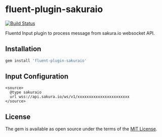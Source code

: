 # fluent-plugin-sakuraio

[![Build Status](https://travis-ci.org/higebu/fluent-plugin-sakuraio.svg?branch=master)](https://travis-ci.org/higebu/fluent-plugin-sakuraio)

Fluentd Input plugin to process message from sakura.io websocket API.

## Installation

```ruby
gem install 'fluent-plugin-sakuraio'
```

## Input Configuration

```
<source>
  @type sakuraio
  url wss://api.sakura.io/ws/v1/xxxxxxxxxxxxxxxxxxxxxxx
</source>
```

## License

The gem is available as open source under the terms of the [MIT License](http://opensource.org/licenses/MIT).


